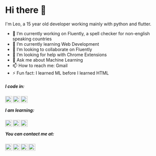 # Hi there 👋

I'm Leo, a 15 year old developer working mainly with python and flutter.

- 🔭 I’m currently working on Fluently, a spell checker for non-english speaking countries
- 🌱 I’m currently learning Web Development
- 👯 I’m looking to collaborate on Fluently
- 🤔 I’m looking for help with Chrome Extensions
- 💬 Ask me about Machine Learning
- 📫 How to reach me: Gmail
- ⚡ Fun fact: I learned ML before I learned HTML

##### I code in:

<div>
  <a target="_blank" href="https://www.flutter.dev/">
    <img align="left" alt="Flutter" width="22px" src="https://cdn.jsdelivr.net/npm/simple-icons@v3/icons/flutter.svg" />
  </a>
  <a target="_blank" href="https://www.python.org/">
    <img align="left" alt="Python" width="22px" src="https://cdn.jsdelivr.net/npm/simple-icons@v3/icons/python.svg" />
  </a>
  <a target="_blank" href="https://www.tensorflow.org/">
    <img align="left" alt="Tensorflow" width="22px" src="https://cdn.jsdelivr.net/npm/simple-icons@v3/icons/tensorflow.svg" />
  </a>
</div>

<br>

##### I am learning:

<div>
  <a target="_blank">
    <img align="left" alt="HTML" width="22px" src="https://cdn.jsdelivr.net/npm/simple-icons@v3/icons/html5.svg" />
  </a>
  <a target="_blank">
    <img align="left" alt="CSS" width="22px" src="https://cdn.jsdelivr.net/npm/simple-icons@v3/icons/css3.svg" />
  </a>
  <a target="_blank">
    <img align="left" alt="JavaScript" width="22px" src="https://cdn.jsdelivr.net/npm/simple-icons@v3/icons/javascript.svg" />
  </a>
</div>

<br>

##### You can contact me at:

<div>
  <a target="_blank" href="https://api.whatsapp.com/send?phone=5584999828379">
    <img align="left" alt="WhatsApp" width="22px" src="https://cdn.jsdelivr.net/npm/simple-icons@v3/icons/whatsapp.svg" />
  </a>
  <a target="_blank" href="https://www.github.com/Leo-Strijbos/">
    <img align="left" alt="GitHub" width="22px" src="https://cdn.jsdelivr.net/npm/simple-icons@v3/icons/github.svg" />
  </a>
  <a target="_blank" href="mailto:leostersmail@gmail.com">
    <img align="left" alt="Gmail" width="22px" src="https://cdn.jsdelivr.net/npm/simple-icons@v3/icons/gmail.svg" />
  </a>
  <a target="_blank" href="https://www.discord.com/channels/@me/431452148425818122/">
    <img align="left" alt="Discord" width="22px" src="https://cdn.jsdelivr.net/npm/simple-icons@v3/icons/discord.svg" />
  </a>
</div>
